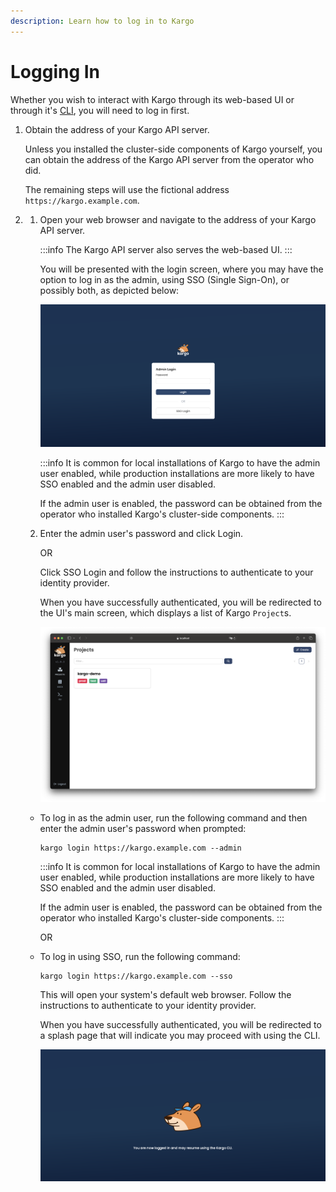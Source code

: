 ```yaml
---
description: Learn how to log in to Kargo
---
```


# Logging In

Whether you wish to interact with Kargo through its web-based UI or through
it's [CLI](../../05-installing-the-cli/index.md), you will need to log in first.

1. Obtain the address of your Kargo API server.

    Unless you installed the cluster-side components of Kargo yourself, you
    can obtain the address of the Kargo API server from the operator who did.

    The remaining steps will use the fictional address
    `https://kargo.example.com`.

1.  <Tabs groupId="logging-in">
    <TabItem value="ui" label="Using the UI">

    1. Open your web browser and navigate to the address of your Kargo API
       server.

        :::info
        The Kargo API server also serves the web-based UI.
        :::

        You will be presented with the login screen, where you may have the
        option to log in as the admin, using SSO (Single Sign-On), or possibly
        both, as depicted below:

        ![Kargo Login Screen](./img/logging-in.png)

        :::info
        It is common for local installations of Kargo to have the admin
        user enabled, while production installations are more likely to have
        SSO enabled and the admin user disabled.

        If the admin user is enabled, the password can be obtained from the
        operator who installed Kargo's cluster-side components.
        :::

    1. Enter the admin user's password and click <Hlt>Login</Hlt>.

       OR

       Click <Hlt>SSO Login</Hlt> and follow the instructions to authenticate
       to your identity provider.

       When you have successfully authenticated, you will be redirected to the
       UI's main screen, which displays a list of Kargo `Project`s.

       ![Kargo Projects List](./img/projects.png)


    </TabItem>
    <TabItem value="cli" label="Using the CLI">

    * To log in as the admin user, run the following command and
    then enter the admin user's password when prompted:

      ```shell
      kargo login https://kargo.example.com --admin
      ```

      :::info
      It is common for local installations of Kargo to have the admin
      user enabled, while production installations are more likely to have
      SSO enabled and the admin user disabled.

      If the admin user is enabled, the password can be obtained from the
      operator who installed Kargo's cluster-side components.
      :::

      OR

    * To log in using SSO, run the following command:

      ```shell
      kargo login https://kargo.example.com --sso
      ```

      This will open your system's default web browser. Follow the instructions
      to authenticate to your identity provider.

      When you have successfully authenticated, you will be redirected to a
      splash page that will indicate you may proceed with using the CLI.

      ![Kargo Splash Page](./img/splash.png)

    </TabItem>
    </Tabs>
